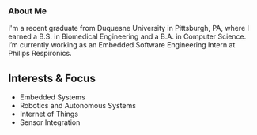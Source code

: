 ### About Me
I'm a recent graduate from Duquesne University in Pittsburgh, PA, where I earned a B.S. in Biomedical Engineering and a B.A. in Computer Science. I’m currently working as an Embedded Software Engineering Intern at Philips Respironics.

## Interests & Focus
- Embedded Systems
- Robotics and Autonomous Systems  
- Internet of Things   
- Sensor Integration

<!--
**lmitchell33/lmitchell33** is a ✨ _special_ ✨ repository because its `README.md` (this file) appears on your GitHub profile.

Here are some ideas to get you started:

- 🔭 I’m currently working on ...
- 🌱 I’m currently learning ...
- 👯 I’m looking to collaborate on ...
- 🤔 I’m looking for help with ...
- 💬 Ask me about ...
- 📫 How to reach me: ...
- 😄 Pronouns: ...
- ⚡ Fun fact: ...
-->
